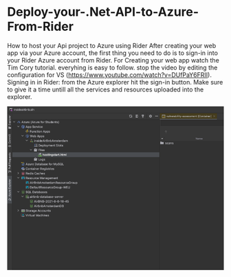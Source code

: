 # Deploy-your-.Net-API-to-Azure-From-Rider
How to host your Api project to Azure using Rider
After creating your web app via your Azure account, the first thing you need to do is to sign-in into your Rider Azure account from Rider.
For Creating your web app watch the Tim Cory tutorial. everyhing is easy to follow. stop the video by editing the configuration for VS (https://www.youtube.com/watch?v=DUfPaY6FRII).
Signing in in Rider: 
from the Azure explorer hit the sign-in button. Make sure to give it a time untill all the services and resources uploaded into the explorer. 

![](./AzureExplorer.png?raw=true)
